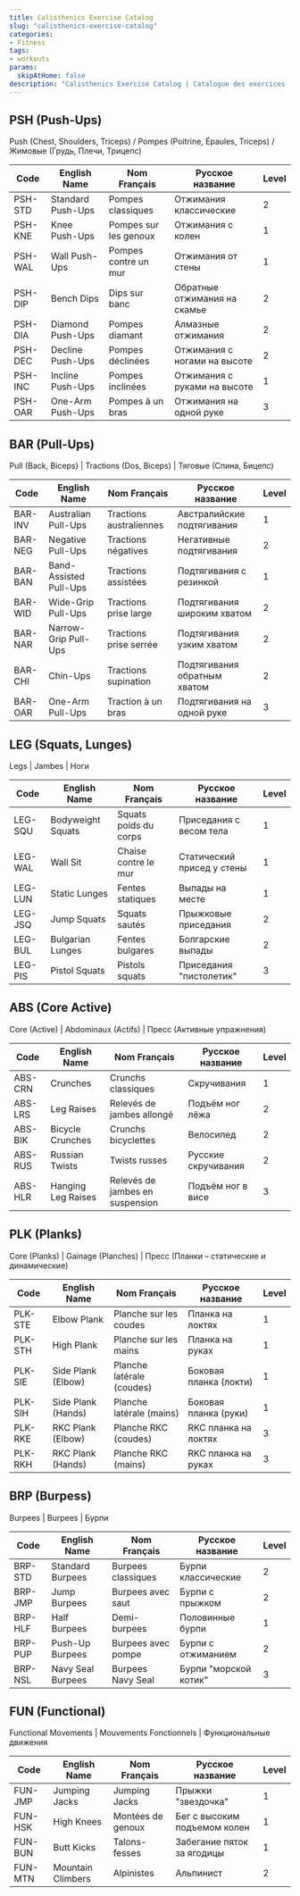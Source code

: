 ```yaml
---
title: Calisthenics Exercise Catalog
slug: "calisthenics-exercise-catalog"
categories:
- Fitness
tags:
- workouts
params:
  skipAtHome: false
description: "Calisthenics Exercise Catalog | Catalogue des exercices | Каталог упражнений"
---
```


## PSH (Push-Ups)

Push (Chest, Shoulders, Triceps) / Pompes (Poitrine, Épaules, Triceps) / Жимовые (Грудь, Плечи, Трицепс)  

| Code     | English Name            | Nom Français                | Русское название             | Level |
|----------|-------------------------|-----------------------------|------------------------------|-------|
| PSH-STD  | Standard Push-Ups       | Pompes classiques           | Отжимания классические       | 2     |
| PSH-KNE  | Knee Push-Ups           | Pompes sur les genoux       | Отжимания с колен            | 1     |
| PSH-WAL  | Wall Push-Ups           | Pompes contre un mur        | Отжимания от стены           | 1     |
| PSH-DIP  | Bench Dips              | Dips sur banc               | Обратные отжимания на скамье | 2     |
| PSH-DIA  | Diamond Push-Ups        | Pompes diamant              | Алмазные отжимания           | 2     |
| PSH-DEC  | Decline Push-Ups        | Pompes déclinées            | Отжимания с ногами на высоте | 2     |
| PSH-INC  | Incline Push-Ups        | Pompes inclinées            | Отжимания с руками на высоте | 1     |
| PSH-OAR  | One-Arm Push-Ups        | Pompes à un bras            | Отжимания на одной руке      | 3     |

## BAR (Pull-Ups)

Pull (Back, Biceps) | Tractions (Dos, Biceps) | Тяговые (Спина, Бицепс)

| Code     | English Name            | Nom Français                | Русское название             | Level |
|----------|-------------------------|-----------------------------|------------------------------|-------|
| BAR-INV  | Australian Pull-Ups     | Tractions australiennes     | Австралийские подтягивания   | 1     |
| BAR-NEG  | Negative Pull-Ups       | Tractions négatives         | Негативные подтягивания      | 2     |
| BAR-BAN  | Band-Assisted Pull-Ups  | Tractions assistées         | Подтягивания с резинкой      | 1     |
| BAR-WID  | Wide-Grip Pull-Ups      | Tractions prise large       | Подтягивания широким хватом  | 2     |
| BAR-NAR  | Narrow-Grip Pull-Ups    | Tractions prise serrée      | Подтягивания узким хватом    | 2     |
| BAR-CHI  | Chin-Ups                | Tractions supination        | Подтягивания обратным хватом | 2     |
| BAR-OAR  | One-Arm Pull-Ups        | Traction à un bras          | Подтягивания на одной руке   | 3     |

## LEG (Squats, Lunges)

Legs | Jambes | Ноги

| Code     | English Name            | Nom Français                | Русское название             | Level |
|----------|-------------------------|-----------------------------|------------------------------|-------|
| LEG-SQU  | Bodyweight Squats       | Squats poids du corps       | Приседания с весом тела      | 1     |
| LEG-WAL  | Wall Sit                | Chaise contre le mur        | Статический присед у стены   | 1     |
| LEG-LUN  | Static Lunges           | Fentes statiques            | Выпады на месте              | 1     |
| LEG-JSQ  | Jump Squats             | Squats sautés               | Прыжковые приседания         | 2     |
| LEG-BUL  | Bulgarian Lunges        | Fentes bulgares             | Болгарские выпады            | 2     |
| LEG-PIS  | Pistol Squats           | Pistols squats              | Приседания "пистолетик"      | 3     |

## ABS (Core Active)

Core (Active) | Abdominaux (Actifs) | Пресс (Активные упражнения)

| Code     | English Name            | Nom Français                    | Русское название             | Level |
|----------|-------------------------|---------------------------------|------------------------------|-------|
| ABS-CRN  | Crunches                | Crunchs classiques              | Скручивания                  | 1     |
| ABS-LRS  | Leg Raises              | Relevés de jambes allongé       | Подъём ног лёжа              | 2     |
| ABS-BIK  | Bicycle Crunches        | Crunchs bicyclettes             | Велосипед                    | 2     |
| ABS-RUS  | Russian Twists          | Twists russes                   | Русские скручивания          | 2     |
| ABS-HLR  | Hanging Leg Raises      | Relevés de jambes en suspension | Подъём ног в висе            | 3     |

## PLK (Planks)

Core (Planks) | Gainage (Planches) | Пресс (Планки – статические и динамические)

| Code     | English Name            | Nom Français                | Русское название            | Level |
|----------|-------------------------|-----------------------------|-----------------------------|-------|
| PLK-STE  | Elbow Plank             | Planche sur les coudes      | Планка на локтях            | 1     |
| PLK-STH  | High Plank              | Planche sur les mains       | Планка на руках             | 1     |
| PLK-SIE  | Side Plank (Elbow)      | Planche latérale (coudes)   | Боковая планка (локти)      | 1     |
| PLK-SIH  | Side Plank (Hands)      | Planche latérale (mains)    | Боковая планка (руки)       | 1     |
| PLK-RKE  | RKC Plank (Elbow)       | Planche RKC (coudes)        | RKC планка на локтях        | 3     |
| PLK-RKH  | RKC Plank (Hands)       | Planche RKC (mains)         | RKC планка на руках         | 3     |

## BRP (Burpess)

Burpees | Burpees | Бурпи

| Code     | English Name            | Nom Français                | Русское название            | Level |
|----------|-------------------------|-----------------------------|-----------------------------|-------|
| BRP-STD  | Standard Burpees        | Burpees classiques          | Бурпи классические          | 2     |
| BRP-JMP  | Jump Burpees            | Burpees avec saut           | Бурпи с прыжком             | 2     |
| BRP-HLF  | Half Burpees            | Demi-burpees                | Половинные бурпи            | 1     |
| BRP-PUP  | Push-Up Burpees         | Burpees avec pompe          | Бурпи с отжиманием          | 2     |
| BRP-NSL  | Navy Seal Burpees       | Burpees Navy Seal           | Бурпи "морской котик"       | 3     |

## FUN (Functional) 

Functional Movements | Mouvements Fonctionnels | Функциональные движения

| Code     | English Name            | Nom Français                | Русское название             | Level |
|----------|-------------------------|-----------------------------|------------------------------|-------|
| FUN-JMP  | Jumping Jacks           | Jumping Jacks               | Прыжки "звездочка"           | 1     |
| FUN-HSK  | High Knees              | Montées de genoux           | Бег с высоким подъемом колен | 1     |
| FUN-BUN  | Butt Kicks              | Talons-fesses               | Забегание пяток за ягодицы   | 1     |
| FUN-MTN  | Mountain Climbers       | Alpinistes                  | Альпинист                    | 2     |

